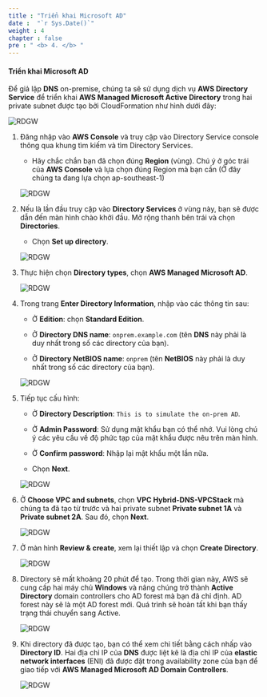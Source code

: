 ```yaml
---
title : "Triển khai Microsoft AD"
date :  "`r Sys.Date()`" 
weight : 4
chapter : false
pre : " <b> 4. </b> "
---
```


#### Triển khai Microsoft AD

Để giả lập **DNS** on-premise, chúng ta sẽ sử dụng dịch vụ **AWS Directory Service** để triển khai **AWS Managed Microsoft Active Directory** trong hai private subnet được tạo bởi CloudFormation như hình dưới đây:

![RDGW](/images/2-Pre/0004.png?width=45pc)

1. Đăng nhập vào **AWS Console** và truy cập vào Directory Service console thông qua khung tìm kiếm và tìm Directory Services.

   - Hãy chắc chắn bạn đã chọn đúng **Region** (vùng). Chú ý ở góc trái của **AWS Console** và lựa chọn đúng Region mà bạn cần (Ở đây chúng ta đang lựa chọn ap-southeast-1)

   ![RDGW](/images/4-AD/0001.png?width=90pc)

2. Nếu là lần đầu truy cập vào **Directory Services** ở vùng này, bạn sẽ được dẫn đến màn hình chào khởi đầu. Mở rộng thanh bên trái và chọn **Directories**.

   - Chọn **Set up directory**.

   ![RDGW](/images/4-AD/0002.png?featherlight=false&width=90pc)

3. Thực hiện chọn **Directory types**, chọn **AWS Managed Microsoft AD**.

   ![RDGW](/images/4-AD/0003.png?featherlight=false&width=90pc)

4. Trong trang **Enter Directory Information**, nhập vào các thông tin sau:

   - Ở **Edition**: chọn **Standard Edition**.

   - Ở **Directory DNS name**: `onprem.example.com` (tên **DNS** này phải là duy nhất trong số các directory của bạn).

   - Ở **Directory NetBIOS name**: `onprem` (tên **NetBIOS** này phải là duy nhất trong số các directory của bạn).

   ![RDGW](/images/4-AD/0004.png?featherlight=false&width=90pc)

5. Tiếp tục cấu hình:

   - Ở **Directory Description**: `This is to simulate the on-prem AD`.

   - Ở **Admin Password**: Sử dụng mật khẩu bạn có thể nhớ. Vui lòng chú ý các yêu cầu về độ phức tạp của mật khẩu được nêu trên màn hình.

   - Ở **Confirm password**: Nhập lại mật khẩu một lần nữa.

   - Chọn **Next**.

   ![RDGW](/images/4-AD/0005.png?featherlight=false&width=90pc)

6. Ở **Choose VPC and subnets**, chọn **VPC Hybrid-DNS-VPCStack** mà chúng ta đã tạo từ trước và hai private subnet **Private subnet 1A** và **Private subnet 2A**. Sau đó, chọn **Next**.

   ![RDGW](/images/4-AD/0006.png?featherlight=false&width=90pc)

7. Ở màn hình **Review & create**, xem lại thiết lập và chọn **Create Directory**.

   ![RDGW](/images/4-AD/0007.png?featherlight=false&width=90pc)

8. Directory sẽ mất khoảng 20 phút để tạo. Trong thời gian này, AWS sẽ cung cấp hai máy chủ **Windows** và nâng chúng trở thành **Active Directory** domain controllers cho AD forest mà bạn đã chỉ định. AD forest này sẽ là một AD forest mới. Quá trình sẽ hoàn tất khi bạn thấy trạng thái chuyển sang Active.

   ![RDGW](/images/4-AD/0008.png?featherlight=false&width=90pc)

9. Khi directory đã được tạo, bạn có thể xem chi tiết bằng cách nhấp vào **Directory ID**. Hai địa chỉ IP của **DNS** được liệt kê là địa chỉ IP của **elastic network interfaces** (ENI) đã được đặt trong availability zone của bạn để giao tiếp với **AWS Managed Microsoft AD Domain Controllers**.

   ![RDGW](/images/4-AD/0009.png?featherlight=false&width=90pc)
